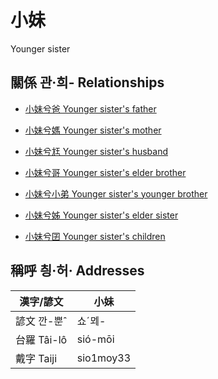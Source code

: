 # 小妹
Younger sister

## 關係 관·희- Relationships

- [小妹兮爸 Younger sister's father](member2.md)

- [小妹兮媽 Younger sister's mother](member3.md)

- [小妹兮尪 Younger sister's husband](member23.md)

- [小妹兮哥 Younger sister's elder brother](member4.md)

- [小妹兮小弟 Younger sister's younger brother](member6.md)

- [小妹兮姊 Younger sister's elder sister](member5.md)

- [小妹兮囝 Younger sister's children](member25.md)



## 稱呼 칑·허· Addresses

漢字/諺文 | 小妹
--- | ---
諺文 깐-뿐ˆ | 쇼ˊᄆᆀ-
台羅 Tâi-lô | sió-mōi
戴字 Taiji | sio1moy33


